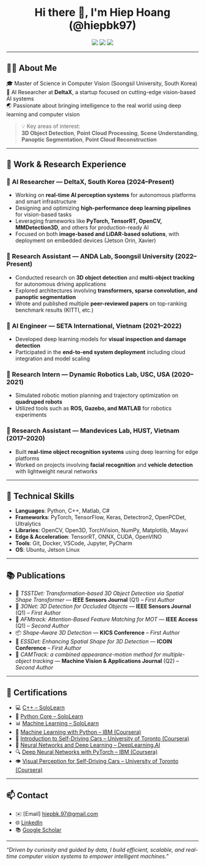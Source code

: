 <h1 align="center">Hi there 👋, I'm Hiep Hoang (@hiepbk97)</h1>

<p align="center">
  <img src="https://img.shields.io/badge/AI%20Researcher-DeltaX-blue" />
  <img src="https://img.shields.io/badge/MSc-Soongsil%20University-orange" />
  <img src="https://img.shields.io/badge/Computer%20Vision-3D%20AI%20Systems-green" />
</p>

---

## 👨‍💻 About Me

🎓 Master of Science in Computer Vision (Soongsil University, South Korea)  
💼 AI Researcher at **DeltaX**, a startup focused on cutting-edge vision-based AI systems  
🌏 Passionate about bringing intelligence to the real world using deep learning and computer vision  

> 💡 Key areas of interest:  
> **3D Object Detection**, **Point Cloud Processing**, **Scene Understanding**, **Panoptic Segmentation**, **Point Cloud Reconstruction**

---

## 🔬 Work & Research Experience

### 🔹 AI Researcher — DeltaX, South Korea (2024–Present)

- Working on **real-time AI perception systems** for autonomous platforms and smart infrastructure
- Designing and optimizing **high-performance deep learning pipelines** for vision-based tasks
- Leveraging frameworks like **PyTorch, TensorRT, OpenCV, MMDetection3D**, and others for production-ready AI
- Focused on both **image-based and LiDAR-based solutions**, with deployment on embedded devices (Jetson Orin, Xavier)

### 🔹 Research Assistant — ANDA Lab, Soongsil University (2022–Present)

- Conducted research on **3D object detection** and **multi-object tracking** for autonomous driving applications  
- Explored architectures involving **transformers, sparse convolution, and panoptic segmentation**
- Wrote and published multiple **peer-reviewed papers** on top-ranking benchmark results (KITTI, etc.)

### 🔹 AI Engineer — SETA International, Vietnam (2021–2022)

- Developed deep learning models for **visual inspection and damage detection**
- Participated in the **end-to-end system deployment** including cloud integration and model scaling

### 🔹 Research Intern — Dynamic Robotics Lab, USC, USA (2020–2021)

- Simulated robotic motion planning and trajectory optimization on **quadruped robots**
- Utilized tools such as **ROS, Gazebo, and MATLAB** for robotics experiments

### 🔹 Research Assistant — Mandevices Lab, HUST, Vietnam (2017–2020)

- Built **real-time object recognition systems** using deep learning for edge platforms
- Worked on projects involving **facial recognition** and **vehicle detection** with lightweight neural networks

---

## 🧠 Technical Skills

- **Languages**: Python, C++, Matlab, C#
- **Frameworks**: PyTorch, TensorFlow, Keras, Detectron2, OpenPCDet, Ultralytics
- **Libraries**: OpenCV, Open3D, TorchVision, NumPy, Matplotlib, Mayavi
- **Edge & Acceleration**: TensorRT, ONNX, CUDA, OpenVINO
- **Tools**: Git, Docker, VSCode, Jupyter, PyCharm
- **OS**: Ubuntu, Jetson Linux

---

## 📚 Publications

- 🏅 *TSSTDet: Transformation-based 3D Object Detection via Spatial Shape Transformer* — **IEEE Sensors Journal** (Q1) – *First Author*
- 🏅 *3ONet: 3D Detection for Occluded Objects* — **IEEE Sensors Journal** (Q1) – *First Author*
- 🧠 *AFMtrack: Attention-Based Feature Matching for MOT* — **IEEE Access** (Q1) – *Second Author*
- 📦 *Shape-Aware 3D Detection* — **KICS Conference** – *First Author*
- 🧩 *ESSDet: Enhancing Spatial Shape for 3D Detection* — **ICOIN Conference** – *First Author*
- 🧠 *CAMTrack: a combined appearance-motion method for multiple-object tracking* — **Machine Vision & Applications Journal** (Q2) – *Second Author*

---
## 📜 Certifications

- 💻 [C++ – SoloLearn](https://www.sololearn.com/certificates/course/en/25778042/1051/landscape/png)
- 🐍 [Python Core – SoloLearn](https://www.sololearn.com/certificates/course/en/25778042/1073/landscape/png)
- 📊 [Machine Learning – SoloLearn](https://www.sololearn.com/certificates/course/en/25778042/1094/landscape/png)
- 🤖 [Machine Learning with Python – IBM (Coursera)](https://coursera.org/share/313dd1a44a0cd4bdde4e06e6a9c9dad4)
- 🚗 [Introduction to Self-Driving Cars – University of Toronto (Coursera)](https://www.coursera.org/account/accomplishments/certificate/2VNLV55SPW2D)
- 🧠 [Neural Networks and Deep Learning – DeepLearning.AI](https://www.coursera.org/account/accomplishments/certificate/KGY9NQJMY5L8)
- 🔍 [Deep Neural Networks with PyTorch – IBM (Coursera)](https://www.coursera.org/account/accomplishments/certificate/LYH7Y8TMTNV3)
- 👁️ [Visual Perception for Self-Driving Cars – University of Toronto (Coursera)](https://coursera.org/share/897ef7a61e1fec21f0e22f5b08cabada)



---

## 📫 Contact

- ✉️ [Email] hiepbk.97@gmail.com
- 🌐 [LinkedIn](https://www.linkedin.com/in/hiepbk97/)
-  📚 [Google Scholar](https://scholar.google.com/citations?user=dEH4XGoAAAAJ&hl=vi)

---

_“Driven by curiosity and guided by data, I build efficient, scalable, and real-time computer vision systems to empower intelligent machines.”_
